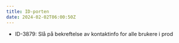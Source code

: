```yaml
---
title: ID-porten
date: 2024-02-02T06:00:50Z
---
```

- ID-3879: Slå på bekreftelse av kontaktinfo for alle brukere i prod
